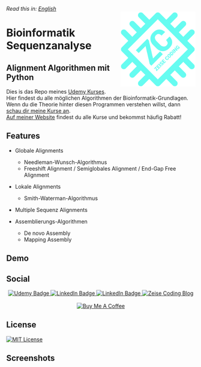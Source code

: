 *Read this in: [English](README.en.md)*
<br>
<a href="https://www.zeise-coding.de/" target="_blank">
  <img align="right" src="https://github.com/CharliesCodes/CharliesCodes/blob/main/png/Logo_ZC_final_hellblau.png" alt="drawing" width="200"/>
</a>
# Bioinformatik Sequenzanalyse
## Alignment Algorithmen mit Python

Dies is das Repo meines <a href="https://www.udemy.com/course/bioinformatik-sequenzanalyse/?referralCode=5DC0BAD516F5DE224232" target="_blank">Udemy Kurses</a>.<br>
Hier findest du alle möglichen Algorithmen der Bioinformatik-Grundlagen.<br>
Wenn du die Theorie hinter diesen Programmen verstehen willst, dann <a href="https://www.zeise-coding.de/kurse/" target="_blank">schau dir meine Kurse an</a>.<br>
<a href="https://www.zeise-coding.de/" target="_blank">Auf meiner Website</a> findest du alle Kurse und bekommst häufig Rabatt!


## Features

- Globale Alignments
  - Needleman-Wunsch-Algorithmus
  - Freeshift Alignment / Semiglobales Alignment / End-Gap Free Alignment

- Lokale Alignments
  - Smith-Waterman-Algorithmus
- Multiple Sequenz Alignments
- Assemblierungs-Algorithmen
  - De novo Assembly
  - Mapping Assembly
## Demo


<!---
## Related

Here are some related projects
-->



## Social

<div id="header" align="center"> 
  <div id="badges">
    <a href="https://www.udemy.com/user/dominique-zeise-2/">
      <img src="https://img.shields.io/badge/Udemy-A435F0?style=for-the-badge&logo=Udemy&logoColor=white" alt="Udemy Badge"/>
    </a>
    <a href="https://www.linkedin.com/company/zeise-coding/">
      <img src="https://img.shields.io/badge/LinkedIn-45A29E?style=for-the-badge&logo=linkedin&logoColor=white" alt="LinkedIn Badge"/>
    </a>
    <a href="https://www.linkedin.com/in/dominique-zeise/">
      <img src="https://img.shields.io/badge/LinkedIn-blue?style=for-the-badge&logo=linkedin&logoColor=white" alt="LinkedIn Badge"/>
    </a>
    <a href="https://www.zeise-coding.de/">
      <img src="https://img.shields.io/badge/-Zeise%20Coding-45A29E?style=for-the-badge" alt="Zeise Coding Blog"/>
    </a>
  </div>
  <br>
  <a href="https://www.buymeacoffee.com/zeisecoding" target="_blank"><img src="https://cdn.buymeacoffee.com/buttons/default-orange.png" alt="Buy Me A Coffee" height="41" width="174"></a>
  </div>


## License

<!--- [MIT](https://choosealicense.com/licenses/mit/) --->
[![MIT License](https://img.shields.io/badge/License-MIT-green.svg)](https://choosealicense.com/licenses/mit/)



## Screenshots

